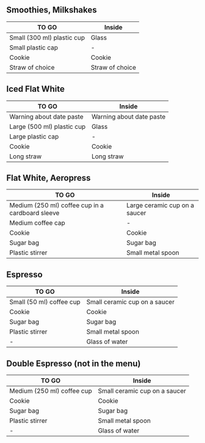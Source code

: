 ## Smoothies, Milkshakes

TO GO|Inside
--|--
Small (300 ml) plastic cup|Glass
Small plastic cap|-
Cookie|Cookie
Straw of choice|Straw of choice

## Iced Flat White

TO GO|Inside
--|--
Warning about date paste|Warning about date paste
Large (500 ml) plastic cup|Glass
Large plastic cap|-
Cookie|Cookie
Long straw|Long straw

## Flat White, Aeropress

TO GO|Inside
--|--
Medium (250 ml) coffee cup in a cardboard sleeve |Large ceramic cup on a saucer
Medium coffee cap|-
Cookie|Cookie
Sugar bag|Sugar bag
Plastic stirrer|Small metal spoon

## Espresso

TO GO|Inside
--|--
Small (50 ml) coffee cup |Small ceramic cup on a saucer
Cookie|Cookie
Sugar bag|Sugar bag
Plastic stirrer|Small metal spoon
-|Glass of water

## Double Espresso (not in the menu)

TO GO|Inside
--|--
Medium (250 ml) coffee cup |Small ceramic cup on a saucer
Cookie|Cookie
Sugar bag|Sugar bag
Plastic stirrer|Small metal spoon
-|Glass of water
